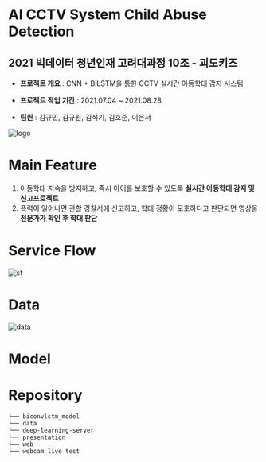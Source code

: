 # AI CCTV System Child Abuse Detection

2021 빅데이터 청년인재 고려대과정 10조 - 괴도키즈
---


- **프로젝트 개요** : CNN + BiLSTM을 통한 CCTV 실시간 아동학대 감지 시스템

- **프로젝트 작업 기간** : 2021.07.04 ~ 2021.08.28

- **팀원** : 김규민, 김규원, 김석기, 김호준, 이은서


![logo](https://user-images.githubusercontent.com/83167302/135747838-a40744ca-c82c-4df8-a792-a7d681a70ad9.png)


# Main Feature

1. 아동학대 지속을 방지하고, 즉시 아이를 보호할 수 있도록 **실시간 아동학대 감지 및 신고프로젝트**
2. 폭력이 일어나면 관할 경찰서에 신고하고, 학대 정황이 모호하다고 판단되면 영상을 **전문가가 확인 후 학대 판단**

# Service Flow

![sf](https://user-images.githubusercontent.com/83167302/135747926-77adf956-cfc5-4d47-ad1d-3ba382376a8c.png)

# Data

![data](https://user-images.githubusercontent.com/83167302/135748203-fcb679a2-2d82-4cd3-a127-867a79819c11.png)

# Model



# Repository


```
└── biconvlstm_model
└── data
└── deep-learning-server
└── presentation
└── web
└── webcam live test
```

